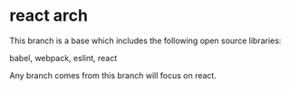 # react arch
This branch is a base which includes the following open source libraries:

babel, webpack, eslint, react

Any branch comes from this branch will focus on react.